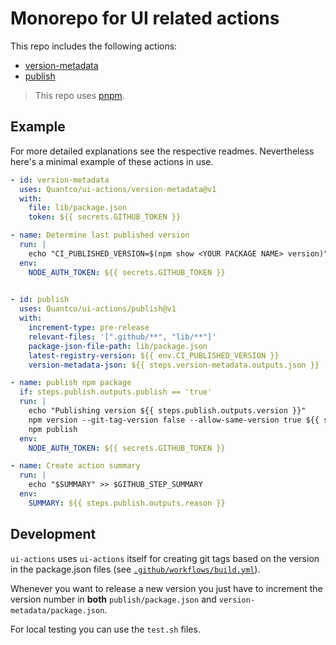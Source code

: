 # Monorepo for UI related actions

This repo includes the following actions:

- [version-metadata](./version-metadata)
- [publish](./publish)

> This repo uses [pnpm](https://pnpm.io).

## Example

For more detailed explanations see the respective readmes.
Nevertheless here's a minimal example of these actions in use.

```yaml
- id: version-metadata
  uses: Quantco/ui-actions/version-metadata@v1
  with:
    file: lib/package.json
    token: ${{ secrets.GITHUB_TOKEN }}

- name: Determine last published version
  run: |
    echo "CI_PUBLISHED_VERSION=$(npm show <YOUR PACKAGE NAME> version)" >> $GITHUB_ENV
  env:
    NODE_AUTH_TOKEN: ${{ secrets.GITHUB_TOKEN }}

  
- id: publish
  uses: Quantco/ui-actions/publish@v1
  with:
    increment-type: pre-release
    relevant-files: '[".github/**", "lib/**"]'
    package-json-file-path: lib/package.json
    latest-registry-version: ${{ env.CI_PUBLISHED_VERSION }}
    version-metadata-json: ${{ steps.version-metadata.outputs.json }}

- name: publish npm package
  if: steps.publish.outputs.publish == 'true'
  run: |
    echo "Publishing version ${{ steps.publish.outputs.version }}"
    npm version --git-tag-version false --allow-same-version true ${{ steps.publish.outputs.version }}
    npm publish
  env:
    NODE_AUTH_TOKEN: ${{ secrets.GITHUB_TOKEN }}

- name: Create action summary
  run: |
    echo "$SUMMARY" >> $GITHUB_STEP_SUMMARY
  env:
    SUMMARY: ${{ steps.publish.outputs.reason }}
```

## Development

`ui-actions` uses `ui-actions` itself for creating git tags based on the version in the package.json files (see [`.github/workflows/build.yml`](.github/workflows/build.yml)).

Whenever you want to release a new version you just have to increment the version number in **both** `publish/package.json` and `version-metadata/package.json`.

For local testing you can use the `test.sh` files.
